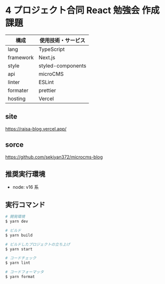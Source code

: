 # 4 プロジェクト合同 React 勉強会 作成課題

| 構成      | 使用技術・サービス |
| --------- | ------------------ |
| lang      | TypeScript         |
| framework | Next.js            |
| style     | styled-components  |
| api       | microCMS           |
| linter    | ESLint             |
| formater  | prettier           |
| hosting   | Vercel             |

## site
https://raisa-blog.vercel.app/

## sorce

https://github.com/sekiyan372/microcms-blog

## 推奨実行環境

- node: v16 系

## 実行コマンド

```bash
# 開発環境
$ yarn dev

# ビルド
$ yarn build

# ビルドしたプロジェクトの立ち上げ
$ yarn start

# コードチェック
$ yarn lint

# コードフォーマッタ
$ yarn format
```
